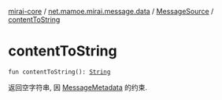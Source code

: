 [mirai-core](../../index.md) / [net.mamoe.mirai.message.data](../index.md) / [MessageSource](index.md) / [contentToString](./content-to-string.md)

# contentToString

`fun contentToString(): `[`String`](https://kotlinlang.org/api/latest/jvm/stdlib/kotlin/-string/index.html)

返回空字符串, 因 [MessageMetadata](../-message-metadata.md) 的约束.

